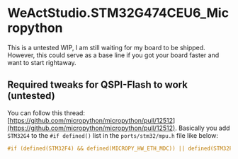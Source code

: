 # WeActStudio.STM32G474CEU6_Micropython

This is a untested WIP, I am still waiting for my board to be shipped.
However, this could serve as a base line if you got your board faster and want to start rightaway.

## Required tweaks for QSPI-Flash to work (untested)

You can follow this thread: [https://github.com/micropython/micropython/pull/12512](https://github.com/micropython/micropython/pull/12512).
Basically you add `STM32G4` to the `#if defined()` list in the `ports/stm32/mpu.h` file like below:

```C
#if (defined(STM32F4) && defined(MICROPY_HW_ETH_MDC)) || defined(STM32F7) || defined(STM32H7) || defined(STM32G4)
```
